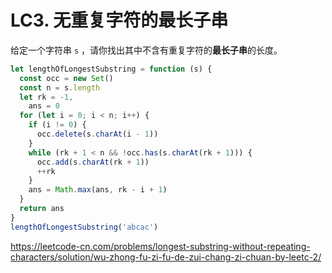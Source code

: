 # LC3. 无重复字符的最长子串

给定一个字符串 `s` ，请你找出其中不含有重复字符的**最长子串**的长度。

```js
let lengthOfLongestSubstring = function (s) {
  const occ = new Set()
  const n = s.length
  let rk = -1,
    ans = 0
  for (let i = 0; i < n; i++) {
    if (i != 0) {
      occ.delete(s.charAt(i - 1))
    }
    while (rk + 1 < n && !occ.has(s.charAt(rk + 1))) {
      occ.add(s.charAt(rk + 1))
      ++rk
    }
    ans = Math.max(ans, rk - i + 1)
  }
  return ans
}
lengthOfLongestSubstring('abcac')
```

https://leetcode-cn.com/problems/longest-substring-without-repeating-characters/solution/wu-zhong-fu-zi-fu-de-zui-chang-zi-chuan-by-leetc-2/
